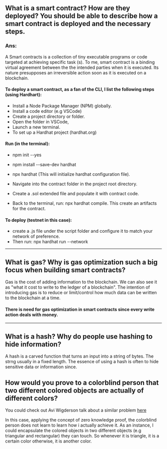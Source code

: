 ## What is a smart contract? How are they deployed? You should be able to describe how a smart contract is deployed and the necessary steps. 

### Ans: 

A Smart contracts is a collection of tiny executable programs or code targeted at achieving specific task (s). To me, smart contract is a binding virtual agreement between the the intended parties when it is executed. Its nature presupposes an irreversible action soon as it is executed on a blockchain.

#### To deploy a smart contract, as a fan of the CLI, I list the following steps (using Hardhart):
- Install a Node Package Manager (NPM) globally.
- Install a code editor  (e.g VSCode)
- Create a project directory or folder.
- Open the folder in VSCode,
- Launch a new terminal.
- To set up a Hardhat project (hardhat.org)

#### Run (in the terminal): 
- npm init --yes
- npm install --save-dev hardhat
- npx hardhat (This will initialize hardhat configuration file).

- Navigate into the contract folder in the project root directory.
- Create a .sol extended file and populate it with contract code.
- Back to the terminal, run: npx hardhat compile. This create an artifacts for the contract. 

#### To deploy (testnet in this case): 
- create a .js file under the script folder and configure  it to match your network of preference.
- Then run: npx hardhat run --network <network name> <file path>

-------------

## What is gas? Why is gas optimization such a big focus when building smart contracts?

Gas is the cost of adding information to the blockchain. We can also see it as "what it cost to write to the ledger of a blockchain". The intention of introducing gas is to reduce or limit/control how much data can be written to  the blockchain at a time.

#### There is need for gas optimization in smart contracts since every write action deals with money. 

--------------

## What is a hash? Why do people use hashing to hide information?

A hash is a carved function that turns an input into a string of bytes. The strng usually in  a fixed length. The essence of using a hash is often to hide sensitive data or information since.

## How would you prove to a colorblind person that two different colored objects are actually of different colors?

You could check out Avi Wigderson talk about a similar problem [here](https://www.youtube.com/watch?v=5ovdoxnfFVc&t=4s)

In this case, applying the concept of zero knowledge proof, the colorblind person does not learn to learn how i actually achieve it. As an instance, I could encapsulate the colored objects in two different objects (e.g triangular and rectangular) they can touch. So whenever it is triangle, it is a certain color otherwise, it is another color.